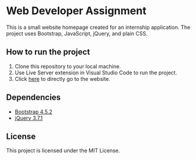 # Web Developer Assignment

This is a small website homepage created for an internship application. The project uses Bootstrap, JavaScript, jQuery, and plain CSS.

## How to run the project

1. Clone this repository to your local machine. [](https://github.com/TarunRaveesh/WebDesign.git)
2. Use Live Server extension in Visual Studio Code to run the project.
3. Click [here]() to directly go to the website.

## Dependencies

- [Bootstrap 4.5.2](https://getbootstrap.com/docs/4.5/getting-started/download/)
- [jQuery 3.7.1](https://jquery.com/download/)

## License

This project is licensed under the MIT License.

